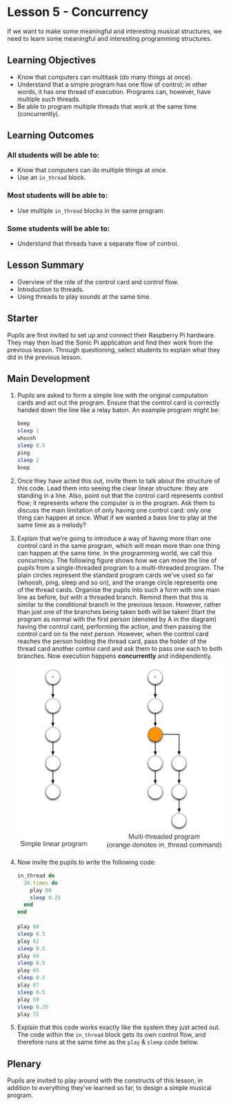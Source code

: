 # Lesson 5 - Concurrency

If we want to make some meaningful and interesting musical structures, we need to learn some meaningful and interesting programming structures.

## Learning Objectives

- Know that computers can multitask (do many things at once).
- Understand that a simple program has one flow of control; in other words, it has one thread of execution. Programs can, however, have multiple such threads.
- Be able to program multiple threads that work at the same time (concurrently).

## Learning Outcomes

### All students will be able to:

- Know that computers can do multiple things at once.
- Use an `in_thread` block.

### Most students will be able to:

- Use multiple `in_thread` blocks in the same program.

### Some students will be able to:

- Understand that threads have a separate flow of control.

## Lesson Summary

-   Overview of the role of the control card and control flow.
-   Introduction to threads.
-   Using threads to play sounds at the same time.

## Starter

Pupils are first invited to set up and connect their Raspberry Pi hardware. They may then load the Sonic Pi application and find their work from the previous lesson. Through questioning, select students to explain what they did in the previous lesson.

## Main Development

1. Pupils are asked to form a simple line with the original computation cards and act out the program. Ensure that the control card is correctly handed down the line like a relay baton.
An example program might be:

	```ruby
	beep
  	sleep 1
  	whoosh
  	sleep 0.5
  	ping
  	sleep 2
  	boop
	```

1. Once they have acted this out, invite them to talk about the structure of this code. Lead them into seeing the clear linear structure: they are standing in a line. Also, point out that the control card represents control flow; it represents where the computer is in the program. Ask them to discuss the main limitation of only having one control card: only one thing can happen at once. What if we wanted a bass line to play at the same time as a melody?

1. Explain that we’re going to introduce a way of having more than one control card in the same program, which will mean more than one thing can happen at the same time. In the programming world, we call this concurrency. The following figure shows how we can move the line of pupils from a single-threaded program to a multi-threaded program. The plain circles represent the standard program cards we’ve used so far (whoosh, ping, sleep and so on), and the orange circle represents one of the thread cards. Organise the pupils into such a form with one main line as before, but with a threaded branch. Remind them that this is similar to the conditional branch in the previous lesson. However, rather than just one of the branches being taken both will be taken! Start the program as normal with the first person (denoted by A in the diagram) having the control card, performing the action, and then passing the control card on to the next person. However, when the control card reaches the person holding the thread card, pass the holder of the thread card another control card and ask them to pass one each to both branches. Now execution happens **concurrently** and independently.

	![](images/threads.png "concurrency diagram")

1. Now invite the pupils to write the following code:

	```ruby
	in_thread do
  	  10.times do
	    play 60
    	sleep 0.25
  	  end
	end

	play 60
	sleep 0.5
	play 62
	sleep 0.5
	play 64
	sleep 0.5
	play 65
	sleep 0.5
	play 67
	sleep 0.5
	play 69
	sleep 0.25
	play 72
	```

1. Explain that this code works exactly like the system they just acted out. The code within the `in_thread` block gets its own control flow, and therefore runs at the same time as the `play` & `sleep` code below.

## Plenary

Pupils are invited to play around with the constructs of this lesson, in addition to everything they’ve learned so far, to design a simple musical program.
